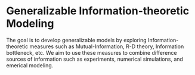 # Generalizable Information-theoretic Modeling
The goal is to develop generalizable models by exploring Information-theoretic measures such as Mutual-Information, R-D theory, Information bottleneck, etc.
We aim to use these measures to combine difference sources of information such as experiments, numerical simulations, and emerical modeling.

